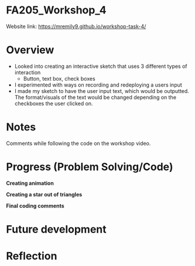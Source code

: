 # FA205_Workshop_4

Website link: https://mremily9.github.io/workshop-task-4/


# Overview
- Looked into creating an interactive sketch that uses 3 different types of interaction
   - Button, text box, check boxes
- I experimented with ways on recording and redeploying a users input
- I made my sketch to have the user input text, which would be outputted. The format/visuals of the text would be changed depending on the checkboxes the user clicked on. 

  
# Notes

Comments while following the code on the workshop video. 



# Progress (Problem Solving/Code)
**Creating animation**



**Creating a star out of triangles**


**Final coding comments**


# Future development 

# Reflection



